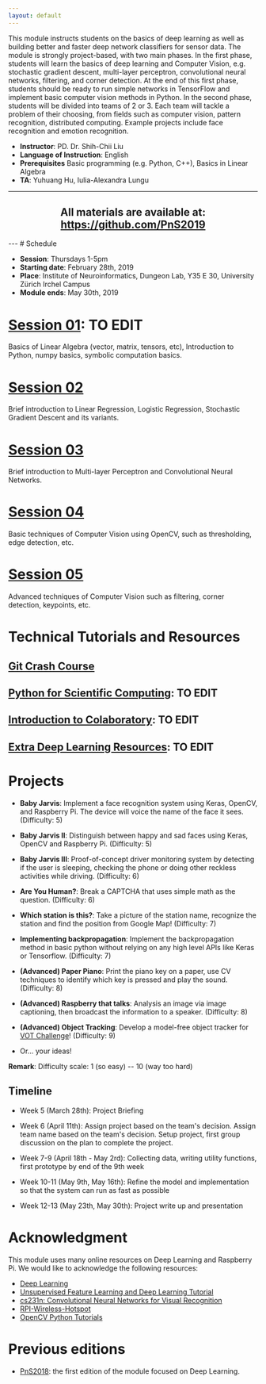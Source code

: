 ```yaml
---
layout: default
---
```


This module instructs students on the basics of deep learning as well as building better and faster deep network classifiers for sensor data. The module is strongly project-based, with two main phases. In the first phase, students will learn the basics of deep learning and Computer Vision, e.g. stochastic gradient descent, multi-layer perceptron, convolutional neural networks, filtering, and corner detection. At the end of this first phase, students should be ready to run simple networks in TensorFlow and implement basic computer vision methods in Python. In the second phase, students will be divided into teams of 2 or 3. Each team will tackle a problem of their choosing, from fields such as computer vision, pattern recognition, distributed computing. Example projects include face recognition and emotion recognition.

+ __Instructor__: PD. Dr. Shih-Chii Liu
+ __Language of Instruction__: English
+ __Prerequisites__ Basic programming (e.g. Python, C++), Basics in Linear Algebra
+ __TA__: Yuhuang Hu, Iulia-Alexandra Lungu

---
<div>
<h2 align="center">
    All materials are available at: <a href="https://github.com/PnS2019">https://github.com/PnS2019</a>
</h2>
</div>
---
# Schedule

+ __Session__: Thursdays 1-5pm
+ __Starting date__: February 28th, 2019
+ __Place__: Institute of Neuroinformatics, Dungeon Lab, Y35 E 30, University Zürich Irchel Campus
+ __Module ends__: May 30th, 2019

# [Session 01](./session_01.md): __TO EDIT__
Basics of Linear Algebra (vector, matrix, tensors, etc), Introduction to Python, numpy basics, symbolic computation basics.

# [Session 02](./session_02.md)
Brief introduction to Linear Regression, Logistic Regression, Stochastic Gradient Descent and its variants.

# [Session 03](./session_03.md)
Brief introduction to Multi-layer Perceptron and Convolutional Neural Networks.

# [Session 04](./session_04.md)
Basic techniques of Computer Vision using OpenCV, such as thresholding, edge detection, etc.

# [Session 05](./session_05.md)
Advanced techniques of Computer Vision such as filtering, corner detection, keypoints, etc.

# Technical Tutorials and Resources

## [Git Crash Course](./git-intro.md)

## [Python for Scientific Computing](./python-sc.md): __TO EDIT__

## [Introduction to Colaboratory](./colab-intro.md): __TO EDIT__

## [Extra Deep Learning Resources](./dl-res.md): __TO EDIT__

# Projects

+ __Baby Jarvis__: Implement a face recognition system using Keras, OpenCV, and Raspberry Pi. The device will voice the name of the face it sees. (Difficulty: 5)

+ __Baby Jarvis II__: Distinguish between happy and sad faces using Keras, OpenCV and Raspberry Pi. (Difficulty: 5)

+ __Baby Jarvis III__: Proof-of-concept driver monitoring system by detecting if the user is sleeping, checking the phone or doing other reckless activities while driving. (Difficulty: 6)

<!-- + __Where’s Waldo?__: Find Waldo in the original picture given a query using OpenCV. (Difficulty: 6) -->

+ __Are You Human?__: Break a CAPTCHA that uses simple math as the question. (Difficulty: 6)

+ __Which station is this?__: Take a picture of the station name, recognize the
station and find the position from Google Map! (Difficulty: 7)

+ __Implementing backpropagation__: Implement the backpropagation method in basic python without relying on any high level APIs like Keras or Tensorflow. (Difficulty: 7)

+ __(Advanced) Paper Piano__: Print the piano key on a paper, use CV techniques to identify which key is pressed and play the sound. (Difficulty: 8)

+ __(Advanced) Raspberry that talks__: Analysis an image via image captioning, then broadcast the information to a speaker. (Difficulty: 8)

+ __(Advanced) Object Tracking__: Develop a model-free object tracker for [VOT Challenge](http://www.votchallenge.net/vot2017/index.html)! (Difficulty: 9)

+ Or... your ideas!

__Remark__: Difficulty scale: 1 (so easy) -- 10 (way too hard)

## Timeline

+ Week 5 (March 28th): Project Briefing

+ Week 6 (April 11th): Assign project based on the team's decision. Assign team name based on the team's decision. Setup project, first group discussion on the plan to complete the project.

+ Week 7-9 (April 18th - May 2rd): Collecting data, writing utility functions, first prototype by end of the 9th week

+ Week 10-11 (May 9th, May 16th): Refine the model and implementation so that the system can run as fast as possible

+ Week 12-13 (May 23th, May 30th): Project write up and presentation

# Acknowledgment

This module uses many online resources on Deep Learning and Raspberry Pi.
We would like to acknowledge the following resources:

+ [Deep Learning](http://www.deeplearningbook.org/)
+ [Unsupervised Feature Learning and Deep Learning Tutorial](http://ufldl.stanford.edu/tutorial/)
+ [cs231n: Convolutional Neural Networks for Visual Recognition](http://cs231n.github.io/)
+ [RPI-Wireless-Hotspot](https://github.com/unixabg/RPI-Wireless-Hotspot)
+ [OpenCV Python Tutorials](http://opencv-python-tutroals.readthedocs.io/en/latest/py_tutorials/py_tutorials.html)

# Previous editions

+ [PnS2018](https://pns2018.github.io/): the first edition of the module focused on Deep Learning.
